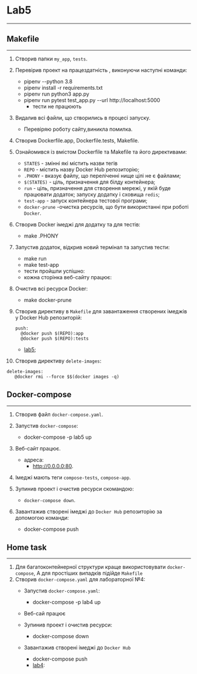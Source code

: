 # Lab5
---
## Makefile
---
1. Створив папки `my_app`, `tests`.
2. Перевірив проект на працездатність , виконуючи наступні команди:
   - pipenv --python 3.8
   - pipenv install -r requirements.txt
   - pipenv run python3 app.py
   - pipenv run pytest test_app.py --url http://localhost:5000
      - тести не працюють
   
   
3. Видалив всі файли, що створились в процесі запуску.
   - Перевіряю роботу сайту,виникла помилка.
   
4. Створив Dockerfile.app, Dockerfile.tests, Makefile.
5. Ознайомився із вмістом Dockerfile та Makefile та його директивами:
    - `STATES` - змінні які містить назви тегів
    - `REPO` -  містить назву Docker Hub репозиторію;
    - `.PHONY` - вказує файлу, що переліченні нище цілі не є файлами;
    - `$(STATES)` - ціль, призначення для білду контейнера;
    - `run` - ціль, призначення для створення мережі, у якій буде працювати додаток; запуску додатку і сховища `redis`;
    - `test-app` - запуск контейнера тестової програми;
    - `docker-prune` -очистка ресурсів, що бути використанні при роботі `Docker`.
6. Створив Docker імеджі для додатку та для тестів:
    - make .PHONY
7. Запустив додаток, відкрив новий термінал та запустив тести:
    - make run
    - make test-app
    - тести пройшли успішно:
    - кожна сторінка веб-сайту працює:

8. Очистив всі ресурси Docker:
    - make docker-prune
9. Створив директиву в `Makefile` для завантаження створених імеджів у Docker Hub репозиторій:
    ```
    push:
	  @docker push $(REPO):app
	  @docker push $(REPO):tests
    ```
    - [lab5](https://hub.docker.com/repository/docker/mishaaanya/lab5);

10. Створив директиву `delete-images`:
   ```
   delete-images:
      @docker rmi --force $$(docker images -q)
   ```

## Docker-compose
---
1. Створив файл `docker-compose.yaml`.
2. Запустив `docker-compose`:
    - docker-compose -p lab5 up
3. Веб-сайт працює. 
   - адреса:
     - http://0.0.0.0:80.

4. Імеджі мають теги `compose-tests`, `compose-app`.
5. Зупинив проект і очистив ресурси скомандою:
   - `docker-compose down`.
6. Завантажив створені імеджі до `Docker Hub` репозиторію за допомогою команди:
    - docker-compose push
## Home task
---
1. Для багатоконтейнерної структури краще використовувати `docker-compose`, А для простіших випадків підійде `Makefile`
2. Створив `docker-compose.yaml` для лабораторної №4:
   - Запустив `docker-compose.yaml`:
        - docker-compose -p lab4 up
   - Веб-сай працює
   - Зупинив проект і очистив ресурси:
      - docker-compose down
           
   - Завантажив створені імеджі до `Docker Hub`
      - docker-compose push
      - [lab4](https://hub.docker.com/repository/docker/mishaaanya/lab4):
